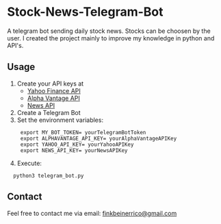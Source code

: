 # Stock-News-Telegram-Bot

A telegram bot sending daily stock news. Stocks can be choosen by the user.
I created the project mainly to improve my knowledge in python and API's.


## Usage
1. Create your API keys at
   * [Yahoo Finance API](https://www.yahoofinanceapi.com/)
   * [Alpha Vantage API](https://www.alphavantage.co/)
   * [News API](https://newsapi.org/)
2. Create a Telegram Bot
3. Set the environment variables:
   ```
    export MY_BOT_TOKEN= yourTelegramBotToken
    export ALPHAVANTAGE_API_KEY= yourAlphaVantageAPIKey
    export YAHOO_API_KEY= yourYahooAPIKey
    export NEWS_API_KEY= yourNewsAPIKey
   ```
4. Execute:
  ```
    python3 telegram_bot.py
   ```
## Contact
   Feel free to contact me via email: finkbeinerrico@gmail.com
